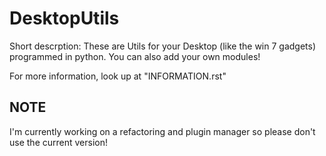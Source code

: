 # DesktopUtils
Short descrption: These are Utils for your Desktop (like the win 7 gadgets) programmed in python. You can also add your own modules!

For more information, look up at "INFORMATION.rst"

## NOTE

I'm currently working on a refactoring and plugin manager so please don't use the current version!
